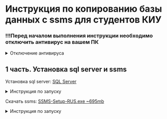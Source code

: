 <h1>Инструкция по копированию базы данных с ssms для студентов КИУ</h1>
<h3>!!!Перед началом выполнения инструкции необходимо отключить антивирус на вашем ПК</h3>
<details>
<summary>Отключение антивируса</summary>

Нажимаем на значок антивируса
<img src="images/antivirus1.png" alt="Значок антивируса">

Переходим в раздел "Защита от вирусов и угроз"
<img src="images/antivirus2.png" alt="Переход в нужынй раздел">

Переходим в управление настройками
<img src="images/antivirus3.png" alt="Управление настройками">

Переключаем все ползунки
<img src="images/antivirus4.png" alt="Переключение ползунков">

Готово
</details>
<h2>1 часть. Установка sql server и ssms</h2>

Установка sql server: <a href="https://github.com/MaksimFomin06/instructions-for-copying-a-database-from-SSMS/raw/refs/heads/main/sql%20server/SQL2022-SSEI-Dev.exe?download=" download>SQL Server </a>
<details>
<summary>Инструкция по запуску</summary>
<ul>
<li>
Запускаем файл
<img src="images/sql1.png" alt="Запуск exe файла">
</li>
<li>
В всплывающем окне разрешаем внесение изменений на устройстве("Да")
</li>
<li>
Выбираем тип установки "Базовая"
<img src="images/sql2.png" alt="Базовая">
</li>
<li>
Нажимаем "Принять"
<img src="images/sql3.png" alt="">
</li>
<li>
Проверяем место установки и нажимаем кнопку "Установить"
<img src="images/sql4.png" alt="">
</li>
<li>
Ждем конца установки. Размер ~8.5gb
Нажимаем "Закрыть" и "Да"
<img src="images/sql5.png" alt="">
</li>
</ul>
</details>

Скачать ssms: <a href="https://github.com/MaksimFomin06/instructions-for-copying-a-database-from-SSMS/raw/refs/heads/main/ssms/SSMS-Setup-RUS.exe?download=" download>SSMS-Setup-RUS.exe ~695mb</a>
<details>
<summary>Инструкция по запуску</summary>
</details>